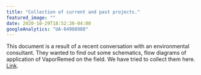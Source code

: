 ```yaml
---
title: "Collection of current and past projects."
featured_image: ""
date: 2020-10-29T18:52:38-04:00
googleAnalytics: "UA-84988988"
---
```


This document is a result of a recent conversation with an environmental consultant. They wanted to find out some schematics, flow diagrams of application of VaporRemed on the field. We have tried to collect them here.
[Link](/pdf/CurrentProjects.pdf).
